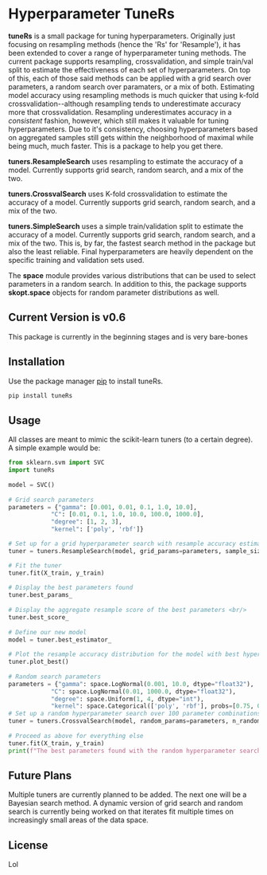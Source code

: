 # Hyperparameter TuneRs

**tuneRs** is a small package for tuning hyperparameters.  Originally just focusing on resampling methods (hence the 'Rs' for 'Resample'), it has been extended to cover a range of hyperparameter tuning methods.  The current package supports resampling, crossvalidation, and simple train/val split to estimate the effectiveness of each set of hyperparameters.  On top of this, each of those said methods can be applied with a grid search over parameters, a random search over paramaters, or a mix of both.  Estimating model accuracy using resampling methods is much quicker that using k-fold crossvalidation--although resampling tends to underestimate accuracy more that crossvalidation.  Resampling underestimates accuracy in a *consistent* fashion, however, which still makes it valuable for tuning hyperparameters.  Due to it's consistency, choosing hyperparameters based on aggregated samples still gets within the neighborhood of maximal while being much, much faster.  This is a package to help you get there.

**tuners.ResampleSearch** uses resampling to estimate the accuracy of a model.  Currently supports grid search, random search, and a mix of the two.

**tuners.CrossvalSearch** uses K-fold crossvalidation to estimate the accuracy of a model.  Currently supports grid search, random search, and a mix of the two.

**tuners.SimpleSearch** uses a simple train/validation split to estimate the accuracy of a model.  Currently supports grid search, random search, and a mix of the two.  This is, by far, the fastest search method in the package but also the least reliable.  Final hyperparameters are heavily dependent on the specific training and validation sets used.

The **space** module provides various distributions that can be used to select parameters in a random search.  In addition to this, the package supports **skopt.space** objects for random parameter distributions as well.

## Current Version is v0.6

This package is currently in the beginning stages and is very bare-bones

## Installation

Use the package manager [pip](https://pip.pypa.io/en/stable/) to install tuneRs.

```bash
pip install tuneRs
```

## Usage

All classes are meant to mimic the scikit-learn tuners (to a certain degree).  A simple example would be:

```python	
from sklearn.svm import SVC
import tuneRs
	
model = SVC()
	
# Grid search parameters
parameters = {"gamma": [0.001, 0.01, 0.1, 1.0, 10.0],
			"C": [0.01, 0.1, 1.0, 10.0, 100.0, 1000.0],
			"degree": [1, 2, 3],
			"kernel": ['poly', 'rbf']}

# Set up for a grid hyperparameter search with resample accuracy estimate
tuner = tuners.ResampleSearch(model, grid_params=parameters, sample_size=0.3, num_samples=12)

# Fit the tuner
tuner.fit(X_train, y_train)
	
# Display the best parameters found
tuner.best_params_
	
# Display the aggregate resample score of the best parameters <br/>
tuner.best_score_
	
# Define our new model
model = tuner.best_estimator_
	
# Plot the resample accuracy distribution for the model with best hyperparameters <br/>
tuner.plot_best()
	
# Random search parameters
parameters = {"gamma": space.LogNormal(0.001, 10.0, dtype="float32"),
			"C": space.LogNormal(0.01, 1000.0, dtype="float32"),
			"degree": space.Uniform(1, 4, dtype="int"),
			"kernel": space.Categorical(['poly', 'rbf'], probs=[0.75, 0.25])}
# Set up a random hyperparameter search over 100 parameter combinations with 5-fold crossvalidation accuracy estimate
tuner = tuners.CrossvalSearch(model, random_params=parameters, n_random=100, cv=5)
	
# Proceed as above for everything else
tuner.fit(X_train, y_train)
print(f"The best parameters found with the random hyperparameter search are {tuner.best_params_}")
```
	
## Future Plans

Multiple tuners are currently planned to be added.  The next one will be a Bayesian search method.  A dynamic version of grid search and random search is currently being worked on that iterates fit multiple times on increasingly small areas of the data space.

## License

Lol
